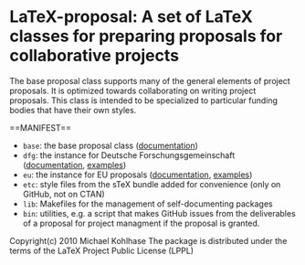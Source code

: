 LaTeX-proposal:  A set of LaTeX classes for preparing proposals for collaborative projects
==============

The base proposal class supports many of the general elements of project proposals. It is
optimized towards collaborating on writing project proposals. This class is intended to be
specialized to particular funding bodies that have their own styles.

==MANIFEST== 
* ```base```: the base proposal class ([documentation](tree/master/base/proposal.pdf))
* ```dfg```: the instance for Deutsche Forschungsgemeinschaft ([documentation](tree/master/dfg/dfgproposal.pdf), [examples](tree/master/dfg/examples))
* ```eu```: the instance for EU proposals ([documentation](tree/master/eu/euproposal.pdf), [examples](tree/master/eu/examples))
* ```etc```: style files from the sTeX bundle added for convenience (only on GitHub, not on CTAN)
* ```lib```: Makefiles for the management of self-documenting packages
* ```bin```: utilities, e.g. a script that makes GitHub issues from the deliverables of a proposal for project managment if the proposal is granted. 

Copyright(c) 2010 Michael Kohlhase
The package is distributed under the terms of the LaTeX Project Public License (LPPL)

